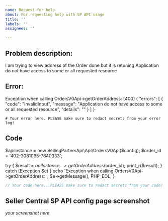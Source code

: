 ```yaml
---
name: Request for help
about: For requesting help with SP API usage
title: ''
labels: ''
assignees: ''

---
```


## Problem description:
I am trying to view address of the Order done but it is retuning Application do not have access to some or all requested resource
## Error:
 Exception when calling OrdersV0Api->getOrderAddress: [400] { "errors": [ { "code": "InvalidInput", "message": "Application do not have access to some or all requested resource", "details": "" } ] }
```
# Your error here. PLEASE make sure to redact secrets from your error log!
```

## Code
$apiInstance = new SellingPartnerApi\Api\OrdersV0Api($config); 
$order_id = '402-3081095-7840333';

try { $result = $apiInstance->getOrderAddress($order_id); print_r($result); } 
catch (Exception $e) { echo 'Exception when calling OrdersV0Api->getOrderAddress: ', $e->getMessage(), PHP_EOL; }
```php
// Your code here...PLEASE make sure to redact secrets from your code!
```

## Seller Central SP API config page screenshot

*your screenshot here*
